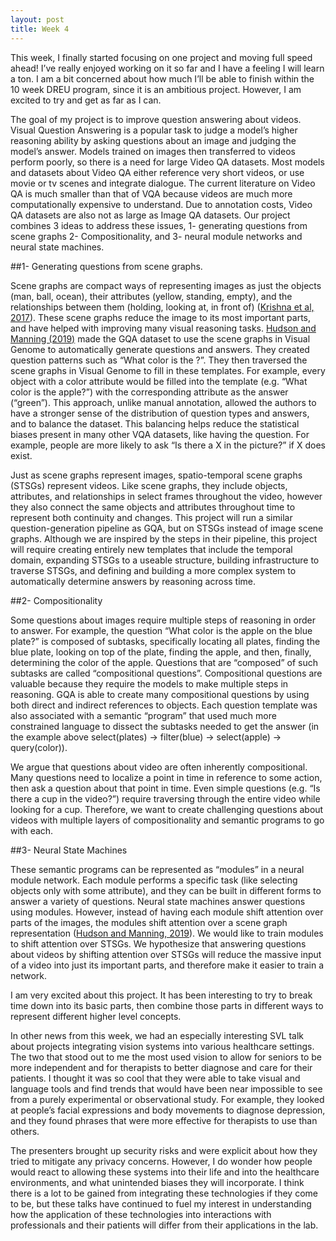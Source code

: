 ```yaml
---
layout: post
title: Week 4
---
```


This week, I finally started focusing on one project and moving full speed ahead! I’ve really enjoyed working on it so far and I have a feeling I will learn a ton. I am a bit concerned about how much I’ll be able to finish within the 10 week DREU program, since it is an ambitious project. However, I am excited to try and get as far as I can.

The goal of my project is to improve question answering about videos. Visual Question Answering is a popular task to judge a model’s higher reasoning ability by asking questions about an image and judging the model’s answer. Models trained on images then transferred to videos perform poorly, so there is a need for large Video QA datasets. Most models and datasets about Video QA either reference very short videos, or use movie or tv scenes and integrate dialogue. The current literature on Video QA is much smaller than that of VQA because videos are much more computationally expensive to understand. Due to annotation costs, Video QA datasets are also not as large as Image QA datasets. Our project combines 3 ideas to address these issues, 1- generating questions from scene graphs 2- Compositionality, and 3- neural module networks and neural state machines.

##1- Generating questions from scene graphs. 

Scene graphs are compact ways of representing images as just the objects (man, ball, ocean), their attributes (yellow, standing, empty), and the relationships between them (holding, looking at, in front of) ([Krishna et al, 2017](https://visualgenome.org/static/paper/Visual_Genome.pdf)). These scene graphs reduce the image to its most important parts, and have helped with improving many visual reasoning tasks. [Hudson and Manning (2019)](https://arxiv.org/pdf/1902.09506.pdf) made the GQA dataset to use the scene graphs in Visual Genome to automatically generate questions and answers. They created question patterns such as “What color is the <object>?”. They then traversed the scene graphs in Visual Genome to fill in these templates. For example, every object with a color attribute would be filled into the template (e.g. “What color is the apple?”) with the corresponding attribute as the answer (“green”). This approach, unlike manual annotation, allowed the authors to have a stronger sense of the distribution of question types and answers, and to balance the dataset. This balancing helps reduce the statistical biases present in many other VQA datasets, like having the question. For example, people are more likely to ask “Is there a X in the picture?” if X does exist.

Just as scene graphs represent images, spatio-temporal scene graphs (STSGs) represent videos. Like scene graphs, they include objects, attributes, and relationships in select frames throughout the video, however they also connect the same objects and attributes throughout time to represent both continuity and changes. This project will run a similar question-generation pipeline as GQA, but on STSGs instead of image scene graphs. Although we are inspired by the steps in their pipeline, this project will require creating entirely new templates that include the temporal domain, expanding STSGs to a useable structure, building infrastructure to traverse STSGs, and defining and building a more complex system to automatically determine answers by reasoning across time. 

##2- Compositionality

Some questions about images require multiple steps of reasoning in order to answer. For example, the question “What color is the apple on the blue plate?” is composed of subtasks, specifically locating all plates, finding the blue plate, looking on top of the plate, finding the apple, and then, finally, determining the color of the apple. Questions that are “composed” of such subtasks are called “compositional questions”. Compositional questions are valuable because they require the models to make multiple steps in reasoning. GQA is able to create many compositional questions by using both direct and indirect references to objects. Each question template was also associated with a semantic “program” that used much more constrained language to dissect the subtasks needed to get the answer (in the example above select(plates) → filter(blue) → select(apple) → query(color)). 

We argue that questions about video are often inherently compositional. Many questions need to localize a point in time in reference to some action, then ask a question about that point in time. Even simple questions (e.g.  “Is there a cup in the video?”) require traversing through the entire video while looking for a cup. Therefore, we want to create challenging questions about videos with multiple layers of compositionality and semantic programs to go with each. 

##3- Neural State Machines

These semantic programs can be represented as “modules” in a neural module network. Each module performs a specific task (like selecting objects only with some attribute), and they can be built in different forms to answer a variety of questions. Neural state machines answer questions using modules. However, instead of having each module shift attention over parts of the images, the modules shift attention over a scene graph representation ([Hudson and Manning, 2019](https://arxiv.org/pdf/1907.03950.pdf)). We would like to train modules to shift attention over STSGs. We hypothesize that answering questions about videos by shifting attention over STSGs will reduce the massive input of a video into just its important parts, and therefore make it easier to train a network. 

I am very excited about this project. It has been interesting to try to break time down into its basic parts, then combine those parts in different ways to represent different higher level concepts.

In other news from this week, we had an especially interesting SVL talk about projects integrating vision systems into various healthcare settings. The two that stood out to me the most used vision to allow for seniors to be more independent and for therapists to better diagnose and care for their patients. I thought it was so cool that they were able to take visual and language tools and find trends that would have been near impossible to see from a purely experimental or observational study. For example, they looked at people’s facial expressions and body movements to diagnose depression, and they found phrases that were more effective for therapists to use than others.

The presenters brought up security risks and were explicit about how they tried to mitigate any privacy concerns. However, I do wonder how people would react to allowing these systems into their life and into the healthcare environments, and what unintended biases they will incorporate. I think there is a lot to be gained from integrating these technologies if they come to be, but these talks have continued to fuel my interest in understanding how the application of these technologies into interactions with professionals and their patients will differ from their applications in the lab. 
